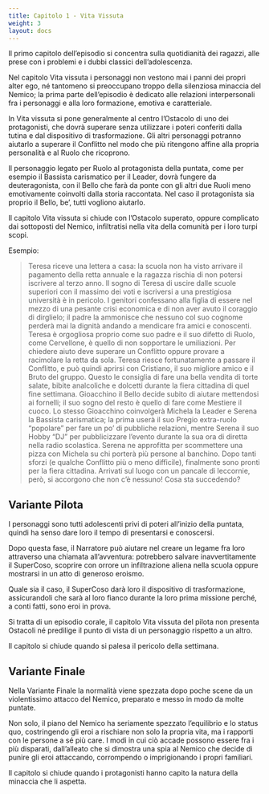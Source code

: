 ```yaml
---
title: Capitolo 1 - Vita Vissuta
weight: 3
layout: docs
---
```


Il primo capitolo dell’episodio si concentra sulla quotidianità dei ragazzi, alle prese con i problemi e i dubbi classici dell’adolescenza. 

Nel capitolo Vita vissuta i personaggi non vestono mai i panni dei propri alter ego, né tantomeno si preoccupano troppo della silenziosa minaccia del Nemico; la prima parte dell’episodio è dedicato alle relazioni interpersonali fra i personaggi e alla loro formazione, emotiva e caratteriale.

In Vita vissuta si pone generalmente al centro l’Ostacolo di uno dei protagonisti, che dovrà superare senza utilizzare i poteri conferiti dalla tutina e dal dispositivo di trasformazione. Gli altri personaggi potranno aiutarlo a superare il Conflitto nel modo che più ritengono affine alla propria personalità e al Ruolo che ricoprono. 

Il personaggio legato per Ruolo al protagonista della puntata, come per esempio il Bassista carismatico per il Leader, dovrà fungere da deuteragonista, con il Bello che farà da ponte con gli altri due Ruoli meno emotivamente coinvolti dalla storia raccontata. 
Nel caso il protagonista sia proprio il Bello, be’, tutti vogliono aiutarlo. 

Il capitolo Vita vissuta si chiude con l’Ostacolo superato, oppure complicato dai sottoposti del Nemico, infiltratisi nella vita della comunità per i loro turpi scopi.

Esempio:

> Teresa riceve una lettera a casa: la scuola non ha visto arrivare il pagamento della retta annuale e la ragazza rischia di non potersi iscrivere al terzo anno. 
Il sogno di Teresa di uscire dalle scuole superiori con il massimo dei voti e iscriversi a una prestigiosa università è in pericolo. 
> I genitori confessano alla figlia di essere nel mezzo di una pesante crisi economica e di non aver avuto il coraggio di dirglielo; il padre la ammonisce che nessuno col suo cognome perderà mai la dignità andando a mendicare fra amici e conoscenti.
> Teresa è orgogliosa proprio come suo padre e il suo difetto di Ruolo, come Cervellone, è quello di non sopportare le umiliazioni. Per chiedere aiuto deve superare un Conflitto oppure provare a racimolare la retta da sola. 
> Teresa riesce fortunatamente a passare il Conflitto, e può quindi aprirsi con Cristiano, il suo migliore amico e il Bruto del gruppo. Questo le consiglia di fare una bella vendita di torte salate, bibite analcoliche e dolcetti durante la fiera cittadina di quel fine settimana. Gioacchino il Bello decide subito di aiutare mettendosi ai fornelli; il suo sogno del resto è quello di fare come Mestiere il cuoco. Lo stesso Gioacchino coinvolgerà Michela la Leader e Serena la Bassista carismatica; la prima userà il suo Pregio extra-ruolo “popolare” per fare un po’ di pubbliche relazioni, mentre Serena il suo Hobby “DJ” per pubblicizzare l’evento durante la sua ora di diretta nella radio scolastica. Serena ne approfitta per scommettere una pizza con Michela su chi porterà più persone al banchino.
> Dopo tanti sforzi (e qualche Conflitto più o meno difficile), finalmente sono pronti per la fiera cittadina. Arrivati sul luogo con un pancale di leccornie, però, si accorgono che non c’è nessuno! Cosa sta succedendo?


## Variante Pilota

I personaggi sono tutti adolescenti privi di poteri all’inizio della puntata, quindi ha senso dare loro il tempo di presentarsi e conoscersi. 

Dopo questa fase, il Narratore può aiutare nel creare un legame fra loro attraverso una chiamata all’avventura: potrebbero salvare inavvertitamente il SuperCoso, scoprire con orrore un infiltrazione aliena nella scuola oppure mostrarsi in un atto di generoso eroismo.

Quale sia il caso, il SuperCoso darà loro il dispositivo di trasformazione, assicurandoli che sarà al loro fianco durante la loro prima missione perché, a conti fatti, sono eroi in prova.

Si tratta di un episodio corale, il capitolo Vita vissuta del pilota non presenta Ostacoli né predilige il punto di vista di un personaggio rispetto a un altro.

Il capitolo si chiude quando si palesa il pericolo della settimana.

 
## Variante Finale

Nella Variante Finale la normalità viene spezzata dopo poche scene da un violentissimo attacco del Nemico, preparato e messo in modo da molte puntate.

Non solo, il piano del Nemico ha seriamente spezzato l’equilibrio e lo status quo, costringendo gli eroi a rischiare non solo la propria vita, ma i rapporti con le persone a sé più care.
I modi in cui ciò accade possono essere fra i più disparati, dall’alleato che si dimostra una spia al Nemico che decide di punire gli eroi attaccando, corrompendo o imprigionando i propri familiari.

Il capitolo si chiude quando i protagonisti hanno capito la natura della minaccia che li aspetta.